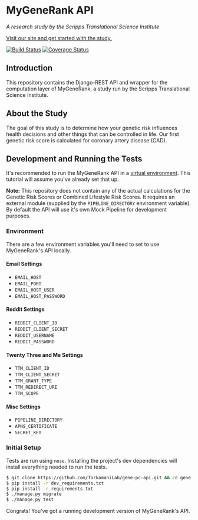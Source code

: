 # MyGeneRank API

*A research study by the Scripps Translational Science Institute*

[Visit our site and get started with the study.](https://mygenerank.scripps.edu)

[![Build Status](https://travis-ci.org/TorkamaniLab/gene-pc-api.svg?branch=master)](https://travis-ci.org/TorkamaniLab/gene-pc-api)
[![Coverage Status](https://coveralls.io/repos/github/TorkamaniLab/gene-pc-api/badge.svg?branch=master)](https://coveralls.io/github/TorkamaniLab/gene-pc-api?branch=master)

## Introduction

This repository contains the Django-REST API and wrapper for the computation layer of MyGeneRank, a study run by the Scripps Translational Science Institute.


## About the Study

The goal of this study is to determine how your genetic risk influences health decisions and other things that can be controlled in life. Our first genetic risk score is calculated for coronary artery disease (CAD).


## Development and Running the Tests

It's recommended to run the MyGeneRank API in a [virtual environment][venv]. This tutorial will assume you've already set that up.

[venv]: http://virtualenvwrapper.readthedocs.io/en/latest/

**Note:** This repository does not contain any of the actual calculations for the Genetic Risk Scores or Combined Lifestyle Risk Scores. It requires an external module (supplied by the `PIPELINE_DIRECTORY` environment variable). By default the API will use it's own Mock Pipeline for development purposes.


### Environment

There are a few environment variables you'll need to set to use MyGeneRank's API locally.


#### Email Settings

- `EMAIL_HOST`
- `EMAIL_PORT`
- `EMAIL_HOST_USER`
- `EMAIL_HOST_PASSWORD`


#### Reddit Settings

- `REDDIT_CLIENT_ID`
- `REDDIT_CLIENT_SECRET`
- `REDDIT_USERNAME`
- `REDDIT_PASSWORD`


#### Twenty Three and Me Settings

- `TTM_CLIENT_ID`
- `TTM_CLIENT_SECRET`
- `TTM_GRANT_TYPE`
- `TTM_REDIRECT_URI`
- `TTM_SCOPE`


#### Misc Settings

- `PIPELINE_DIRECTORY`
- `APNS_CERTIFICATE`
- `SECRET_KEY`


### Initial Setup

Tests are run using `nose`. Installing the project's dev dependencies will install everything needed to run the tests.

```bash
$ git clone https://github.com/TorkamaniLab/gene-pc-api.git && cd gene-pc-api
$ pip install -r dev_requirements.txt
$ pip install -r requirements.txt
$ ./manage.py migrate
$ ./manage.py test
```

Congrats! You've got a running development version of MyGeneRank's API.
